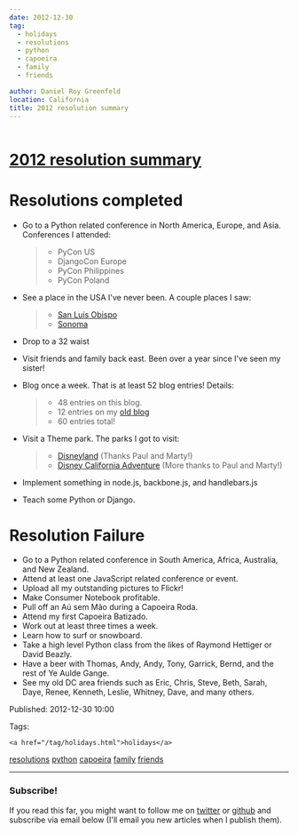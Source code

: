 ```yaml
---
date: 2012-12-30
tag: 
  - holidays
  - resolutions
  - python
  - capoeira
  - family
  - friends

author: Daniel Roy Greenfeld
location: California
title: 2012 resolution summary
---
```

<div class="twelve wide column">

<h1 class="ui block header">
<div class="content">
<a href="/resolution-summary.html">2012 resolution summary</a>
</div>
</h1>
<h1 id="resolutions-completed">Resolutions completed</h1>
<ul>
<li><p>Go to a Python related conference in North America, Europe, and
Asia. Conferences I attended:</p>
<blockquote>
<ul>
<li>PyCon US</li>
<li>DjangoCon Europe</li>
<li>PyCon Philippines</li>
<li>PyCon Poland</li>
</ul>
</blockquote></li>
<li><p>See a place in the USA I've never been. A couple places I saw:</p>
<blockquote>
<ul>
<li><a href="http://en.wikipedia.org/wiki/San_Luis_Obispo" target="_blank">San Luis
  Obispo</a></li>
<li><a href="http://en.wikipedia.org/wiki/Sonoma_County,_California" target="_blank">Sonoma</a></li>
</ul>
</blockquote></li>
<li><p>Drop to a 32 waist</p></li>
<li>Visit friends and family back east. Been over a year since I've
seen my sister!</li>
<li><p>Blog once a week. That is at least 52 blog entries! Details:</p>
<blockquote>
<ul>
<li>48 entries on this blog.</li>
<li>12 entries on my <a href="https://pydanny.blogspot.com/search?updated-min=2012-01-01T00:00:00-08:00&amp;updated-max=2013-01-01T00:00:00-08:00&amp;max-results=12" target="_blank">old
  blog</a></li>
<li>60 entries total!</li>
</ul>
</blockquote></li>
<li><p>Visit a Theme park. The parks I got to visit:</p>
<blockquote>
<ul>
<li><a href="http://en.wikipedia.org/wiki/Disneyland" target="_blank">Disneyland</a> (Thanks
  Paul and Marty!)</li>
<li><a href="https://en.wikipedia.org/wiki/Disney_California_Adventure" target="_blank">Disney California
  Adventure</a>
  (More thanks to Paul and Marty!)</li>
</ul>
</blockquote></li>
<li><p>Implement something in node.js, backbone.js, and handlebars.js</p></li>
<li>Teach some Python or Django.</li>
</ul>
<h1 id="resolution-failure">Resolution Failure</h1>
<ul>
<li>Go to a Python related conference in South America, Africa,
Australia, and New Zealand.</li>
<li>Attend at least one JavaScript related conference or event.</li>
<li>Upload all my outstanding pictures to Flickr!</li>
<li>Make Consumer Notebook profitable.</li>
<li>Pull off an Aú sem Mão during a Capoeira Roda.</li>
<li>Attend my first Capoeira Batizado.</li>
<li>Work out at least three times a week.</li>
<li>Learn how to surf or snowboard.</li>
<li>Take a high level Python class from the likes of Raymond Hettiger or
David Beazly.</li>
<li>Have a beer with Thomas, Andy, Andy, Tony, Garrick, Bernd, and the
rest of Ye Aulde Gange.</li>
<li>See my old DC area friends such as Eric, Chris, Steve, Beth, Sarah,
Daye, Renee, Kenneth, Leslie, Whitney, Dave, and many others.</li>
</ul>
<p>Published: 2012-12-30 10:00</p>
<p>Tags:
  
    <a href="/tag/holidays.html">holidays</a>
<a href="/tag/resolutions.html">resolutions</a>
<a href="/tag/python.html">python</a>
<a href="/tag/capoeira.html">capoeira</a>
<a href="/tag/family.html">family</a>
<a href="/tag/friends.html">friends</a>
</p>
<hr/>
<h3 class="ui header">Subscribe!</h3>
<p>If you read this far, you might want to follow me on <a href="https://twitter.com/pydanny">twitter</a> or <a href="https://github.com/pydanny">github</a> and subscribe via email below (I'll email you new articles when I publish them).</p>
<!-- Begin MailChimp Signup Form -->
</div>